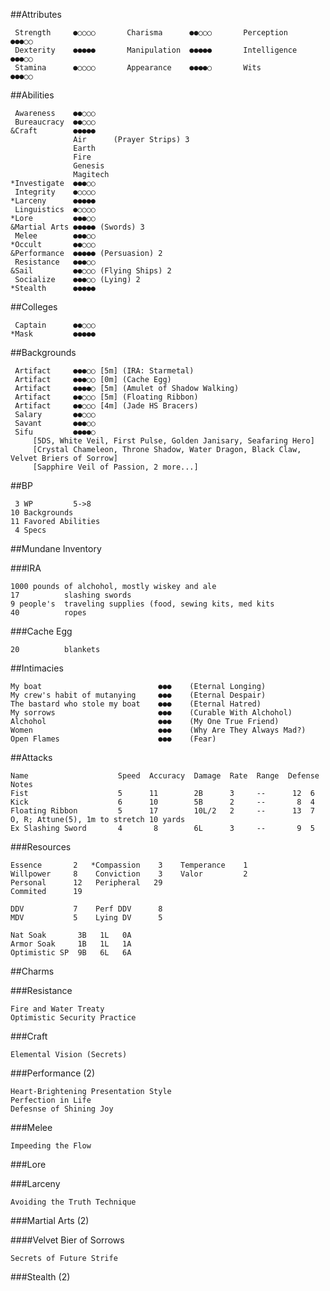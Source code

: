 ##Attributes

     Strength     ●○○○○       Charisma      ●●○○○       Perception    ●●●○○
     Dexterity    ●●●●●       Manipulation  ●●●●●       Intelligence  ●●●○○
     Stamina      ●○○○○       Appearance    ●●●●○       Wits          ●●●○○

##Abilities

     Awareness    ●●○○○
     Bureaucracy  ●●○○○
    &Craft        ●●●●●
                  Air      (Prayer Strips) 3
                  Earth
                  Fire
                  Genesis
                  Magitech
    *Investigate  ●●●○○
     Integrity    ●○○○○
    *Larceny      ●●●●●
     Linguistics  ●○○○○
    *Lore         ●●●○○
    &Martial Arts ●●●●● (Swords) 3
     Melee        ●●●○○
    *Occult       ●●○○○
    &Performance  ●●●●● (Persuasion) 2
     Resistance   ●●●○○
    &Sail         ●●○○○ (Flying Ships) 2
     Socialize    ●●●○○ (Lying) 2
    *Stealth      ●●●●●

##Colleges

     Captain      ●●○○○
    *Mask         ●●●●●

##Backgrounds

     Artifact     ●●●○○ [5m] (IRA: Starmetal)
     Artifact     ●●●○○ [0m] (Cache Egg)
     Artifact     ●●●●○ [5m] (Amulet of Shadow Walking)
     Artifact     ●●○○○ [5m] (Floating Ribbon)
     Artifact     ●●○○○ [4m] (Jade HS Bracers)
     Salary       ●●○○○ 
     Savant       ●●●○○
     Sifu         ●●●●○ 
         [5DS, White Veil, First Pulse, Golden Janisary, Seafaring Hero]
         [Crystal Chameleon, Throne Shadow, Water Dragon, Black Claw, Velvet Briers of Sorrow]
         [Sapphire Veil of Passion, 2 more...]

##BP

     3 WP         5->8
    10 Backgrounds 
    11 Favored Abilities    
     4 Specs

##Mundane Inventory

###IRA

    1000 pounds of alchohol, mostly wiskey and ale
    17          slashing swords
    9 people's  traveling supplies (food, sewing kits, med kits
    40          ropes

###Cache Egg

    20          blankets
    

##Intimacies

    My boat                          ●●●    (Eternal Longing)
    My crew's habit of mutanying     ●●●    (Eternal Despair)
    The bastard who stole my boat    ●●●    (Eternal Hatred)
    My sorrows                       ●●●    (Curable With Alchohol)
    Alchohol                         ●●●    (My One True Friend)
    Women                            ●●●    (Why Are They Always Mad?)
    Open Flames                      ●●●    (Fear)

##Attacks

    Name                    Speed  Accuracy  Damage  Rate  Range  Defense  Notes
    Fist                    5      11        2B      3     --      12  6
    Kick                    6      10        5B      2     --       8  4
    Floating Ribbon         5      17        10L/2   2     --      13  7   O, R; Attune(5), 1m to stretch 10 yards
    Ex Slashing Sword       4       8        6L      3     --       9  5

###Resources

    Essence       2   *Compassion    3    Temperance    1
    Willpower     8    Conviction    3    Valor         2
    Personal      12   Peripheral   29
    Commited      19

    DDV           7    Perf DDV      8
    MDV           5    Lying DV      5

    Nat Soak       3B   1L   0A
    Armor Soak     1B   1L   1A
    Optimistic SP  9B   6L   6A

##Charms

###Resistance

    Fire and Water Treaty
    Optimistic Security Practice

###Craft

    Elemental Vision (Secrets)

###Performance (2)

    Heart-Brightening Presentation Style
    Perfection in Life
    Defesnse of Shining Joy

###Melee

    Impeeding the Flow

###Lore

###Larceny

    Avoiding the Truth Technique

###Martial Arts (2)

####Velvet Bier of Sorrows

    Secrets of Future Strife

###Stealth (2)
